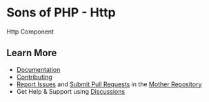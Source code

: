 Sons of PHP - Http
==================

Http Component

## Learn More

* [Documentation][docs]
* [Contributing][contributing]
* [Report Issues][issues] and [Submit Pull Requests][pull-requests] in the [Mother Repository][mother-repo]
* Get Help & Support using [Discussions][discussions]

[discussions]: https://github.com/orgs/SonsOfPHP/discussions
[mother-repo]: https://github.com/SonsOfPHP/sonsofphp
[contributing]: https://docs.sonsofphp.com/contributing/
[docs]: https://docs.sonsofphp.com/components/http/
[issues]: https://github.com/SonsOfPHP/sonsofphp/issues?q=is%3Aopen+is%3Aissue+label%3AHttp
[pull-requests]: https://github.com/SonsOfPHP/sonsofphp/pulls?q=is%3Aopen+is%3Apr+label%3AHttp
